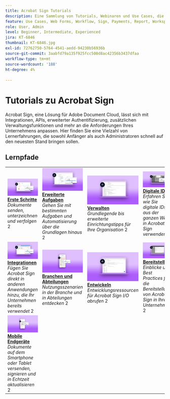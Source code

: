 ```yaml
---
title: Acrobat Sign Tutorials
description: Eine Sammlung von Tutorials, Webinaren und Use Cases, die entwickelt wurden, um sowohl Anfänger als auch Administratoren schnell auf den neuesten Stand zu bringen
feature: Use Cases, Web Forms, Workflow, Sign, Payments, Report, Workspace, Deadline, Administration, Digital ID, Form, Integrations, Mobile, Skill Builder
role: User, Admin
level: Beginner, Intermediate, Experienced
jira: KT-6846
thumbnail: KT-6846.jpg
exl-id: 72762750-5764-4541-aedd-94230b56936b
source-git-commit: 3aabfd79a135f925fcc500d8ac42356b3437dfaa
workflow-type: tm+mt
source-wordcount: '188'
ht-degree: 4%

---
```


# Tutorials zu Acrobat Sign

Acrobat Sign, eine Lösung für Adobe Document Cloud, lässt sich mit Integrationen, APIs, erweiterter Authentifizierung, zusätzlichen Verwaltungsfunktionen und mehr an die Anforderungen Ihres Unternehmens anpassen. Hier finden Sie eine Vielzahl von Lernerfahrungen, die sowohl Anfänger als auch Administratoren schnell auf den neuesten Stand bringen sollen.

<div id="recs-overview-body-1"></div>
<div id="recs-overview-body-2"></div>
<div id="recs-overview-body-3"></div>
<div id="recs-overview-body-4"></div>
<div id="recs-overview-body-5"></div>
<div id="recs-overview-body-6"></div>

## Lernpfade

<table style="table-layout:fixed">
<tr>
  <td>
    <a href="sign-beginner-tutorials/beginner-users-overview.md">
      <img alt="Erste Schritte" src="assets/getting-started.png" />
    </a>
    <div>
      <a href="sign-beginner-tutorials/beginner-users-overview.md"><strong>Erste Schritte</strong></a>
      </div>
      <em>Dokumente senden, unterzeichnen und verfolgen</em>
      2<br>
  </td>
  <td>
    <a href="sign-advanced-users/advanced-users-overview.md">
      <img alt="Erweiterte Aufgaben" src="assets/advanced-tasks.png" />
    </a>
    <div>
      <a href="sign-advanced-users/advanced-users-overview.md"><strong>Erweiterte Aufgaben</strong></a>
      </div>
      <em>Gehen Sie mit bestimmten Aufgaben und Automatisierung über die Grundlagen hinaus</em>
      2<br>
  </td>  
  <td>
    <a href="admin/intro-admin-overview.md">
      <img alt="Verwaltung" src="assets/administer.png" />
    </a>
    <div>
      <a href="admin/intro-admin-overview.md"><strong>Verwalten</strong></a>
      </div>
      <em>Grundlegende bis erweiterte Einrichtungstipps für Ihre Organisation</em>
      2<br>
  </td>
  <td>
    <a href="digitalid/digitalid-overview.md">
      <img alt="Digitale ID" src="assets/identity.png" />
    </a>
     <div>
      <a href="digitalid/digitalid-overview.md"><strong>Digitale ID</strong></a>
      </div>
      <em>Erfahren Sie, wie Sie digitale IDs aus der ganzen Welt in Acrobat Sign verwenden</em>
      2<br>
  </td>
</tr>
<tr>
  <td>
    <a href="integrations/integrations-overview.md">
      <img alt="Integrationen" src="assets/integrations.png" />
    </a>
    <div>
      <a href="integrations/integrations-overview.md"><strong>Integrationen</strong></a>
      </div>
      <em>Fügen Sie Acrobat Sign direkt in anderen Anwendungen hinzu, die Ihr Unternehmen bereits verwendet</em>
      2<br>
  </td>
  <td>
    <a href="sign-usecase/expand-inspire-overview.md">
      <img alt="Branchen und Abteilungen" src="assets/industries.png" />
    </a>
    <div>
      <a href="sign-usecase/expand-inspire-overview.md"><strong>Branchen und Abteilungen</strong></a>
      </div>
      <em>Nutzungsszenarien in der Branche und in Abteilungen entdecken</em>
      2<br>
  </td>
  <td>
    <a href="develop/develop-overview.md">
      <img alt="entwickeln" src="assets/develop.png" />
    </a>
    <div>
      <a href="develop/develop-overview.md"><strong>Entwickeln</strong></a>
      </div>
      <em>Entwicklungsressourcen für Acrobat Sign I/O abrufen</em>
      2<br>
  </td>
   <td>
    <a href="deploy-overview.md">
      <img alt="Bereitstellen" src="assets/deploy.png" />
    </a>
    <div>
      <a href="deploy-overview.md"><strong>Bereitstellen</strong></a>
      </div>
      <em>Einblicke und Best Practices für die Bereitstellung von Acrobat Sign in Ihrem Unternehmen</em>
      2<br>
  </td>
</tr>
<tr>
  <td>
    <a href="mobile/mobile-overview.md">
      <img alt="Mobile Endgeräte" src="assets/mobile.png" />
    </a>
    <div>
      <a href="mobile/mobile-overview.md"><strong>Mobile Endgeräte</strong></a>
      </div>
      <em>Dokumente auf dem Smartphone oder Tablet versenden, signieren und in Echtzeit aktualisieren</em>
      2<br>
  </td>  
</tr>
</table>

